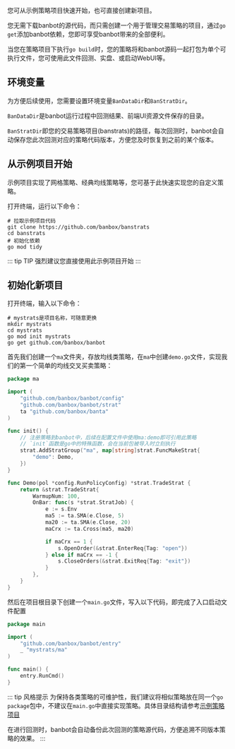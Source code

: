 您可从示例策略项目快速开始，也可直接创建新项目。

您无需下载banbot的源代码，而只需创建一个用于管理交易策略的项目，通过`go get`添加banbot依赖，您即可享受banbot带来的全部便利。

当您在策略项目下执行`go build`时，您的策略将和banbot源码一起打包为单个可执行文件，您可使用此文件回测、实盘、或启动WebUI等。

## 环境变量
为方便后续使用，您需要设置环境变量`BanDataDir`和`BanStratDir`。

`BanDataDir`是banbot运行过程中回测结果、前端UI资源文件保存的目录。

`BanStratDir`即您的交易策略项目(banstrats)的路径，每次回测时，banbot会自动保存您此次回测对应的策略代码版本，方便您及时恢复到之前的某个版本。

## 从示例项目开始
示例项目实现了网格策略、经典均线策略等，您可基于此快速实现您的自定义策略。

打开终端，运行以下命令：
```shell
# 拉取示例项目代码
git clone https://github.com/banbox/banstrats
cd banstrats
# 初始化依赖
go mod tidy
```
::: tip TIP
强烈建议您直接使用此示例项目开始
:::

## 初始化新项目
打开终端，输入以下命令：
```shell
# mystrats是项目名称，可随意更换
mkdir mystrats
cd mystrats
go mod init mystrats
go get github.com/banbox/banbot
```
首先我们创建一个`ma`文件夹，存放均线类策略，在`ma`中创建`demo.go`文件，实现我们的第一个简单的均线交叉买卖策略：
```go
package ma

import (
	"github.com/banbox/banbot/config"
	"github.com/banbox/banbot/strat"
	ta "github.com/banbox/banta"
)

func init() {
	// 注册策略到banbot中，后续在配置文件中使用ma:demo即可引用此策略
	// `init`函数是go中的特殊函数，会在当前包被导入时立刻执行
	strat.AddStratGroup("ma", map[string]strat.FuncMakeStrat{
		"demo": Demo,
	})
}

func Demo(pol *config.RunPolicyConfig) *strat.TradeStrat {
	return &strat.TradeStrat{
		WarmupNum: 100,
		OnBar: func(s *strat.StratJob) {
			e := s.Env
			ma5 := ta.SMA(e.Close, 5)
			ma20 := ta.SMA(e.Close, 20)
			maCrx := ta.Cross(ma5, ma20)

			if maCrx == 1 {
				s.OpenOrder(&strat.EnterReq{Tag: "open"})
			} else if maCrx == -1 {
				s.CloseOrders(&strat.ExitReq{Tag: "exit"})
			}
		},
	}
}
```
然后在项目根目录下创建一个`main.go`文件，写入以下代码，即完成了入口启动文件配置
```go
package main

import (
	"github.com/banbox/banbot/entry"
	_ "mystrats/ma"
)

func main() {
	entry.RunCmd()
}
```
::: tip 风格提示
为保持各类策略的可维护性，我们建议将相似策略放在同一个`go package`包中，不建议在`main.go`中直接实现策略。具体目录结构请参考[示例策略项目](https://github.com/banbox/banstrats)

在进行回测时，banbot会自动备份此次回测的策略源代码，方便追溯不同版本策略的效果。
:::
